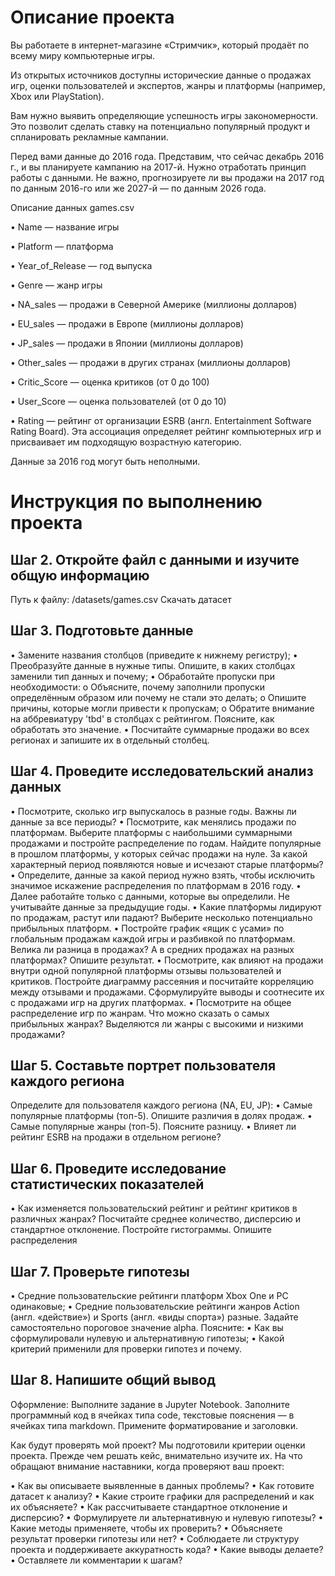 # Описание проекта

Вы работаете в интернет-магазине «Стримчик», который продаёт по всему миру компьютерные игры.

Из открытых источников доступны исторические данные о продажах игр, оценки пользователей и экспертов, жанры и платформы (например, Xbox или PlayStation).

Вам нужно выявить определяющие успешность игры закономерности. Это позволит сделать ставку на потенциально популярный продукт и спланировать рекламные кампании.

Перед вами данные до 2016 года. Представим, что сейчас декабрь 2016 г., и вы планируете кампанию на 2017-й. Нужно отработать принцип работы с данными. Не важно, прогнозируете ли вы продажи на 2017 год по данным 2016-го или же 2027-й — по данным 2026 года.


Описание данных games.csv

•	Name — название игры

•	Platform — платформа

•	Year_of_Release — год выпуска

•	Genre — жанр игры

•	NA_sales — продажи в Северной Америке (миллионы долларов)

•	EU_sales — продажи в Европе (миллионы долларов)

•	JP_sales — продажи в Японии (миллионы долларов)

•	Other_sales — продажи в других странах (миллионы долларов)

•	Critic_Score — оценка критиков (от 0 до 100)

•	User_Score — оценка пользователей (от 0 до 10)

•	Rating — рейтинг от организации ESRB (англ. Entertainment Software Rating Board). Эта ассоциация определяет рейтинг компьютерных игр и присваивает им подходящую возрастную категорию.

Данные за 2016 год могут быть неполными.

# Инструкция по выполнению проекта


## Шаг 2. Откройте файл с данными и изучите общую информацию
Путь к файлу: /datasets/games.csv Скачать датасет
## Шаг 3. Подготовьте данные
•	Замените названия столбцов (приведите к нижнему регистру);
•	Преобразуйте данные в нужные типы. Опишите, в каких столбцах заменили тип данных и почему;
•	Обработайте пропуски при необходимости:
o	Объясните, почему заполнили пропуски определённым образом или почему не стали это делать;
o	Опишите причины, которые могли привести к пропускам;
o	Обратите внимание на аббревиатуру 'tbd' в столбцах с рейтингом. Поясните, как обработать это значение.
•	Посчитайте суммарные продажи во всех регионах и запишите их в отдельный столбец.
## Шаг 4. Проведите исследовательский анализ данных
•	Посмотрите, сколько игр выпускалось в разные годы. Важны ли данные за все периоды?
•	Посмотрите, как менялись продажи по платформам. Выберите платформы с наибольшими суммарными продажами и постройте распределение по годам. Найдите популярные в прошлом платформы, у которых сейчас продажи на нуле. За какой характерный период появляются новые и исчезают старые платформы?
•	Определите, данные за какой период нужно взять, чтобы исключить значимое искажение распределения по платформам в 2016 году.
•	Далее работайте только с данными, которые вы определили. Не учитывайте данные за предыдущие годы.
•	Какие платформы лидируют по продажам, растут или падают? Выберите несколько потенциально прибыльных платформ.
•	Постройте график «ящик с усами» по глобальным продажам каждой игры и разбивкой по платформам. Велика ли разница в продажах? А в средних продажах на разных платформах? Опишите результат.
•	Посмотрите, как влияют на продажи внутри одной популярной платформы отзывы пользователей и критиков. Постройте диаграмму рассеяния и посчитайте корреляцию между отзывами и продажами. Сформулируйте выводы и соотнесите их с продажами игр на других платформах.
•	Посмотрите на общее распределение игр по жанрам. Что можно сказать о самых прибыльных жанрах? Выделяются ли жанры с высокими и низкими продажами?
## Шаг 5. Составьте портрет пользователя каждого региона
Определите для пользователя каждого региона (NA, EU, JP):
•	Самые популярные платформы (топ-5). Опишите различия в долях продаж.
•	Самые популярные жанры (топ-5). Поясните разницу.
•	Влияет ли рейтинг ESRB на продажи в отдельном регионе?
## Шаг 6. Проведите исследование статистических показателей
•	Как изменяется пользовательский рейтинг и рейтинг критиков в различных жанрах? Посчитайте среднее количество, дисперсию и стандартное отклонение. Постройте гистограммы. Опишите распределения
## Шаг 7. Проверьте гипотезы
•	Средние пользовательские рейтинги платформ Xbox One и PC одинаковые;
•	Средние пользовательские рейтинги жанров Action (англ. «действие») и Sports (англ. «виды спорта») разные.
Задайте самостоятельно пороговое значение alpha.
Поясните:
•	Как вы сформулировали нулевую и альтернативную гипотезы;
•	Какой критерий применили для проверки гипотез и почему.
## Шаг 8. Напишите общий вывод
Оформление: Выполните задание в Jupyter Notebook. Заполните программный код в ячейках типа code, текстовые пояснения — в ячейках типа markdown. Примените форматирование и заголовки.

Как будут проверять мой проект?
Мы подготовили критерии оценки проекта. Прежде чем решать кейс, внимательно изучите их.
На что обращают внимание наставники, когда проверяют ваш проект:

•	Как вы описываете выявленные в данных проблемы?
•	Как готовите датасет к анализу?
•	Какие строите графики для распределений и как их объясняете?
•	Как рассчитываете стандартное отклонение и дисперсию?
•	Формулируете ли альтернативную и нулевую гипотезы?
•	Какие методы применяете, чтобы их проверить?
•	Объясняете результат проверки гипотезы или нет?
•	Соблюдаете ли структуру проекта и поддерживаете аккуратность кода?
•	Какие выводы делаете?
•	Оставляете ли комментарии к шагам?

